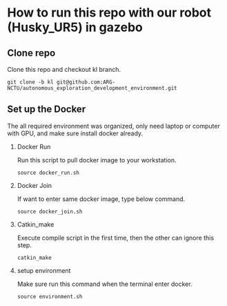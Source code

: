 # How to run this repo with our robot (Husky_UR5) in gazebo

## Clone repo

Clone this repo and checkout kl branch.

```
git clone -b kl git@github.com:ARG-NCTU/autonomous_exploration_development_environment.git
```

## Set up the Docker 

The all required environment was organized, only need laptop or computer with GPU, and make sure install docker already.

1. Docker Run

    Run this script to pull docker image to your workstation.

    ```
    source docker_run.sh
    ```
2. Docker Join

    If want to enter same docker image, type below command.

    ```
    source docker_join.sh
    ```
3. Catkin_make

    Execute compile script in the first time, then the other can ignore this step.
    ```
    catkin_make
    ``` 

4. setup environment

    Make sure run this command when the terminal enter docker. 
    ```
    source environment.sh
    ```
